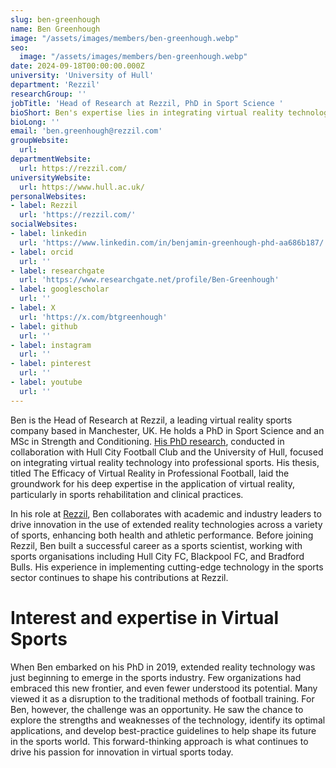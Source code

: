 ```yaml
---
slug: ben-greenhough
name: Ben Greenhough
image: "/assets/images/members/ben-greenhough.webp"
seo:
  image: "/assets/images/members/ben-greenhough.webp"
date: 2024-09-18T00:00:00.000Z
university: 'University of Hull'
department: 'Rezzil'
researchGroup: ''
jobTitle: 'Head of Research at Rezzil, PhD in Sport Science '
bioShort: Ben's expertise lies in integrating virtual reality technology into professional sports.
bioLong: ''
email: 'ben.greenhough@rezzil.com'
groupWebsite:
  url: 
departmentWebsite:
  url: https://rezzil.com/
universityWebsite:
  url: https://www.hull.ac.uk/
personalWebsites:
- label: Rezzil
  url: 'https://rezzil.com/'
socialWebsites:
- label: linkedin
  url: 'https://www.linkedin.com/in/benjamin-greenhough-phd-aa686b187/'
- label: orcid
  url: ''
- label: researchgate
  url: 'https://www.researchgate.net/profile/Ben-Greenhough'
- label: googlescholar
  url: ''
- label: X
  url: 'https://x.com/btgreenhough'
- label: github
  url: ''
- label: instagram
  url: ''
- label: pinterest
  url: ''
- label: youtube
  url: ''
---
```


Ben is the Head of Research at Rezzil, a leading virtual reality sports company based in Manchester, UK. He holds a PhD in Sport Science and an MSc in Strength and Conditioning. [His PhD research](https://hull-repository.worktribe.com/output/4500542), conducted in collaboration with Hull City Football Club and the University of Hull, focused on integrating virtual reality technology into professional sports. His thesis, titled The Efficacy of Virtual Reality in Professional Football, laid the groundwork for his deep expertise in the application of virtual reality, particularly in sports rehabilitation and clinical practices.

In his role at [Rezzil](https://rezzil.com/), Ben collaborates with academic and industry leaders to drive innovation in the use of extended reality technologies across a variety of sports, enhancing both health and athletic performance. Before joining Rezzil, Ben built a successful career as a sports scientist, working with sports organisations including Hull City FC, Blackpool FC, and Bradford Bulls. His experience in implementing cutting-edge technology in the sports sector continues to shape his contributions at Rezzil.

# Interest and expertise in Virtual Sports

When Ben embarked on his PhD in 2019, extended reality technology was just beginning to emerge in the sports industry. Few organizations had embraced this new frontier, and even fewer understood its potential. Many viewed it as a disruption to the traditional methods of football training. For Ben, however, the challenge was an opportunity. He saw the chance to explore the strengths and weaknesses of the technology, identify its optimal applications, and develop best-practice guidelines to help shape its future in the sports world. This forward-thinking approach is what continues to drive his passion for innovation in virtual sports today.

